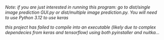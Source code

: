 _Note: if you are just interested in running this program: go to dist/single image prediction GUI.py or dist/multiple image prediction.py. You will need to use Python 3.12 to use keras_

_this project has failed to compile into an executable (likely due to complex dependecies from keras and tensorflow) using both pyinstaller and nuitka..._


